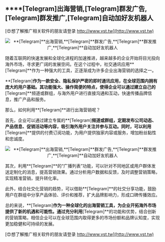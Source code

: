 ## ****[Telegram]**出海营销,**[Telegram]**群发广告,**[Telegram]**群发推广,**[Telegram]**自动加好友机器人**

[😍想了解推广相关软件的朋友请登录 http://www.vst.tw](http://www.vst.tw)

 <center><img src="https://vst.tw/MP4/tuiguang/png/1.png" alt="**[Telegram]**出海营销,**[Telegram]**群发广告,**[Telegram]**群发推广,**[Telegram]**自动加好友机器人"></center>

随着互联网的快速发展和全球化进程的加速推进，越来越多的企业开始将目光投向海外市场，寻求更广阔的发展空间。在这个过程中，社交通讯应用**[Telegram]**作为一种强大的工具，正逐渐成为许多企业出海营销的选择之一。

**[Telegram]**作为一款安全、隐私保护严密的即时通讯应用，在全球范围内拥有庞大的用户基础。其功能强大、操作简便的特点，使得企业可以通过建立自己的**[Telegram]**频道或群组，与海外用户进行直接沟通和互动，快速传播品牌信息，推广产品和服务。

那么，如何利用**[Telegram]**进行出海营销呢？

首先，企业可以通过建立专属的**[Telegram]**频道或群组，定期发布公司动态、产品信息、促销活动等内容，吸引海外用户关注并参与互动。同时，可以利用**[Telegram]**提供的付费订阅功能，为用户提供独家内容或服务，增加粉丝黏性和忠诚度。

 <center><img src="https://vst.tw/MP4/tuiguang/png/5.png" alt="**[Telegram]**出海营销,**[Telegram]**群发广告,**[Telegram]**群发推广,**[Telegram]**自动加好友机器人"></center>

其次，利用**[Telegram]**的“广播列表”功能，可以针对不同地区或用户群体发送定制化的消息，提高营销效果。通过分析用户数据和反馈，及时调整营销策略，实现精准营销，提升转化率。

此外，结合社交化营销的趋势，可以借助**[Telegram]**的社交分享功能，鼓励用户在群组中分享产品体验、评价和推荐，扩大品牌影响力，形成口碑传播效应。

总的来说，**[Telegram]**作为一种全球化的出海营销工具，为企业开拓海外市场提供了新的机遇和可能性。通过充分利用**[Telegram]**的功能和优势，结合创新的营销策略，相信企业可以在全球范围内取得更多的市场份额和品牌认知度，实现更加稳健和可持续的发展。

[😍想了解推广相关软件的朋友请登录 http://www.vst.tw](http://www.vst.tw)



